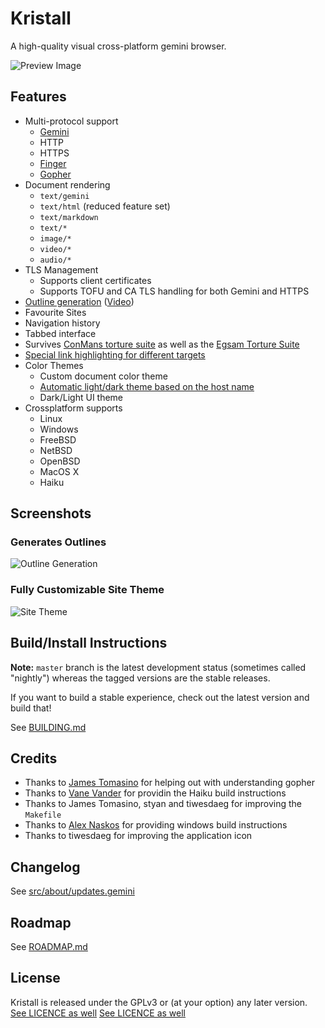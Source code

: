# Kristall
A high-quality visual cross-platform gemini browser.

![Preview Image](https://mq32.de/public/336ac416892fd9064593631e7be9f7d8e266196b.png)

## Features
- Multi-protocol support
  - [Gemini](https://gemini.circumlunar.space/)
  - HTTP
  - HTTPS
  - [Finger](https://tools.ietf.org/html/rfc1288)
  - [Gopher](https://tools.ietf.org/html/rfc1436)
- Document rendering
  - `text/gemini`
  - `text/html` (reduced feature set)
  - `text/markdown`
  - `text/*`
  - `image/*`
  - `video/*`
  - `audio/*`
- TLS Management
  - Supports client certificates
  - Supports TOFU and CA TLS handling for both Gemini and HTTPS
- [Outline generation](https://mq32.de/public/a50ef327f4150d870393b1989c5b41db495b56f7.png) ([Video](https://mq32.de/public/kristall-02.mp4))
- Favourite Sites
- Navigation history
- Tabbed interface
- Survives [ConMans torture suite](gemini://gemini.conman.org/test/torture/) as well as the [Egsam Torture Suite](gemini://egsam.pitr.ca/)
- [Special link highlighting for different targets](https://mq32.de/public/92f3ec7a64833d01f1ed001d15c8db4158e5d3c2.png)
- Color Themes
  - Custom document color theme
  - [Automatic light/dark theme based on the host name](https://mq32.de/public/kristall-01.mp4)
  - Dark/Light UI theme
- Crossplatform supports
  - Linux
  - Windows
  - FreeBSD
  - NetBSD
  - OpenBSD
  - MacOS X
  - Haiku

## Screenshots

### Generates Outlines

![Outline Generation](https://mq32.de/public/a50ef327f4150d870393b1989c5b41db495b56f7.png)

### Fully Customizable Site Theme

![Site Theme](https://mq32.de/public/7123e22a58969448c27b24df8510f4d56921bf23.png)

## Build/Install Instructions

**Note:** `master` branch is the latest development status (sometimes called "nightly") whereas the tagged versions are the stable releases.

If you want to build a stable experience, check out the latest version and build that!

See [BUILDING.md](BUILDING.md)

## Credits

- Thanks to [James Tomasino](https://tomasino.org) for helping out with understanding gopher
- Thanks to [Vane Vander](https://mayvaneday.art/) for providin the Haiku build instructions
- Thanks to James Tomasino, styan and tiwesdaeg for improving the `Makefile`
- Thanks to [Alex Naskos](https://github.com/alexnask) for providing windows build instructions
- Thanks to tiwesdaeg for improving the application icon

## Changelog

See [src/about/updates.gemini](src/about/updates.gemini)

## Roadmap

See [ROADMAP.md](ROADMAP.md)

## License

Kristall is released under the GPLv3 or (at your option) any later version.
[See LICENCE as well](LICENCE)
[See LICENCE as well](LICENCE)